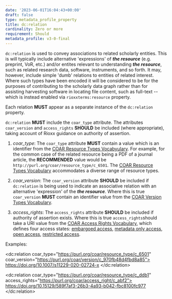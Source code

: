 ```yaml
---
date: '2023-06-01T16:04:43+00:00'
draft: false
type: metadata_profile_property
title: dc:relation
cardinality: Zero or more
requirement: Should
metadata_profile: v3-0-final
---
```


`dc:relation` is used to convey associations to related scholarly entities. This is will typically include alternative 'expressions' of ***the resource*** (e.g. preprint, VoR, etc.) and/or entites relevant to understanding ***the resource***, such as related research data, software, instruments, and so forth. It may, however, include simple 'dumb' relations to entities of related interest.  Where such types have been encoded it will be considered to be for the purposes of contributing to the scholarly data graph rather than for assisting harvesting software in locating file content, such as full-text -- which is instead enabled via `rioxxterms:resource` property.

Each relation **MUST** appear as a separate instance of the `dc:relation` property. 

`dc:relation` **MUST** include the `coar_type` attribute. The attributes `coar_version` and `access_rights` **SHOULD** be included (where appropriate), taking account of Rioxx guidance on authority of assertion.

1. *coar_type*:  The `coar_type` attribute **MUST** contain a value which is an identifier from the [COAR Resource Types Vocabyulary](http://purl.org/coar/resource_type/). For example, for the common case of the related resource being a PDF of a journal article, the **RECOMMENDED** value would be `http://purl.org/coar/resource_type/c_6501`. The [COAR Resource Types Vocabulary](http://purl.org/coar/resource_type/) accommodates a diverse range of resource types.  

2. *coar_version*: The `coar_version` attribute **SHOULD** be included if `dc:relation` is being used to indicate an associative relation with an alternative 'expression' of the ***the resource***. Where this is true `coar_version` **MUST** contain an identifier value from the [COAR Version Types Vocabulary](http://purl.org/coar/version/).

3. *access_rights*: The `access_rights` attribute **SHOULD** be included if authority of assertion exists. Where this is true `access_rights`should take a URI value from the [COAR Access Rights Vocabulary](https://vocabularies.coar-repositories.org/access_rights/), which defines four access states: [embargoed access](http://purl.org/coar/access_right/c_f1cf), [metadata only access](http://purl.org/coar/access_right/c_14cb), [open access](http://purl.org/coar/access_right/c_abf2), [restricted access](http://purl.org/coar/access_right/c_16ec). 


Examples:

<!-- Other expressions - publisher version -->
<dc:relation coar_type="https://purl.org/coar/resource_type/c_6501" 
    coar_version="https://purl.org/coar/version/c_970fb48d4fbd8a85">
            https://doi.org/10.1007/s11229-020-02724-x
</dc:relation>

<!-- related  dataset -->
<dc:relation coar_type="https://purl.org/coar/resource_type/c_ddb1" 
    access_rights="https://purl.org/coar/access_right/c_abf2">
            https://doi.org/10.15129/589f7af3-26b3-4a93-b042-fbc8100fc977
</dc:relation>